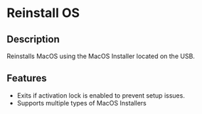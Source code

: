 # Reinstall OS
## Description
Reinstalls MacOS using the MacOS Installer located on the USB.
## Features
 - Exits if activation lock is enabled to prevent setup issues.
 - Supports multiple types of MacOS Installers